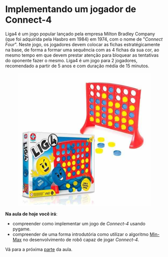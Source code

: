# Implementando um jogador de Connect-4

Liga4 é um jogo popular lançado pela empresa Milton Bradley Company (que foi adquirida pela Hasbro em 1984) em 1974, com o nome de "*Connect Four*". Neste jogo, os jogadores devem colocar as fichas estratégicamente na base, de forma a formar uma sequência com as 4 fichas da sua cor, ao mesmo tempo em que devem prestar atenção para bloquear as tentativas do oponente fazer o mesmo. Liga4 é um jogo para 2 jogadores, recomendado a partir de 5 anos e com duração média de 15 minutos.

<p align="center">
<figure>
  <img src="lig4.jpg" alt="Jogo Liga4" />
</figure>
</p>

**Na aula de hoje você irá**:

- compreender como implementar um jogo de *Connect-4* usando pygame. 
- compreender de uma forma introdutória como utilizar o algoritmo [Min-Max](https://en.wikipedia.org/wiki/Minimax) no desenvolvimento de robô capaz de jogar *Connect-4*.

Vá para a próxima [parte](configuracao.md) da aula.